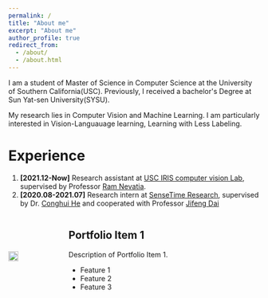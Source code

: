 ```yaml
---
permalink: /
title: "About me"
excerpt: "About me"
author_profile: true
redirect_from: 
  - /about/
  - /about.html
---
```


I am a student of Master of Science in Computer Science at the University of Southern California(USC). Previously, I received a bachelor's Degree at Sun Yat-sen University(SYSU).

My research lies in Computer Vision and Machine Learning. I am particularly interested in Vision-Languauage learning, Learning with Less Labeling.  


Experience
======
1. **[2021.12-Now]** Research assistant at [USC IRIS computer vision Lab](https://sites.usc.edu/iris-cvlab/), supervised by Professor [Ram Nevatia](https://sites.usc.edu/iris-cvlab/professor-ram-nevatia/). 
1. **[2020.08-2021.07]** Research intern at [SenseTime Research](https://www.sensetime.com/en), supervised by Dr. [Conghui He](https://scholar.google.com/citations?user=PopTv7kAAAAJ&hl=en) and cooperated with Professor [Jifeng Dai](https://jifengdai.org/)



<div style="display: flex; flex-direction: row; align-items: center;">
  <img src="https://dragonlzm.github.io/zhuomingliu.github.io/images/EZSD.png" style="width: 20%; margin-right: 20px;">
  <div>
    <h2>Portfolio Item 1</h2>
    <p>Description of Portfolio Item 1.</p>
    <ul>
      <li>Feature 1</li>
      <li>Feature 2</li>
      <li>Feature 3</li>
    </ul>
  </div>
</div>
